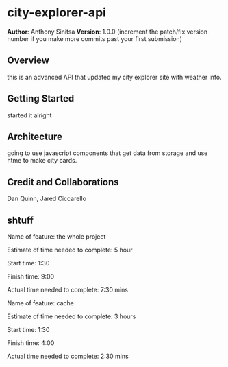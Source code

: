 # city-explorer-api

**Author**: Anthony Sinitsa
**Version**: 1.0.0 (increment the patch/fix version number if you make more commits past your first submission)

## Overview

this is an advanced API that updated my city explorer site with weather info.

## Getting Started

started it alright

## Architecture

going to use javascript components that get data from storage and use htme to make city cards.

## Credit and Collaborations

Dan Quinn, Jared Ciccarello

## shtuff

Name of feature: the whole project

Estimate of time needed to complete: 5 hour

Start time: 1:30

Finish time: 9:00

Actual time needed to complete: 7:30 mins

Name of feature: cache

Estimate of time needed to complete: 3 hours

Start time: 1:30

Finish time: 4:00

Actual time needed to complete: 2:30 mins
